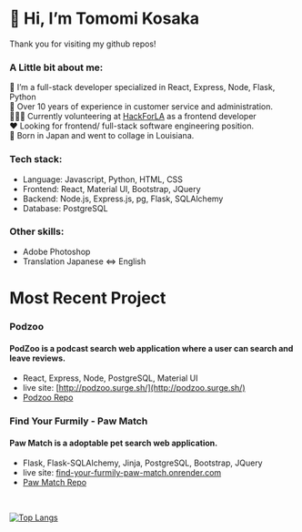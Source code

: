 # 👋 Hi, I’m  Tomomi Kosaka

Thank you for visiting my github repos! 

### A Little bit about me:
  🌱 I’m a full-stack developer specialized in React, Express, Node, Flask, Python<br>
  📝 Over 10 years of experience in customer service and administration.<br>
  👩🏻‍💻 Currently volunteering at [HackForLA](https://www.hackforla.org/) as a frontend developer<br>
  ❤️ Looking for frontend/ full-stack software engineering position.<br>
  🎍 Born in Japan and went to collage in Louisiana. <br>

### Tech stack: 

  - Language: Javascript, Python, HTML, CSS
  - Frontend: React, Material UI, Bootstrap, JQuery
  - Backend: Node.js, Express.js, pg, Flask, SQLAlchemy
  - Database: PostgreSQL
    
### Other skills: 
  - Adobe Photoshop
  - Translation Japanese <=> English

# Most Recent Project
### Podzoo 
#### PodZoo is a podcast search web application where a user can search and leave reviews.
  - React, Express, Node, PostgreSQL, Material UI
  - live site: [http://podzoo.surge.sh/](http://podzoo.surge.sh/)
  - [Podzoo Repo](https://github.com/Tomomi-K1/sp-capstone2)

### Find Your Furmily - Paw Match 
#### Paw Match is a adoptable pet search web application.
  - Flask, Flask-SQLAlchemy, Jinja, PostgreSQL, Bootstrap, JQuery
  - live site: [find-your-furmily-paw-match.onrender.com](https://find-your-furmily-paw-match.onrender.com)
  - [Paw Match Repo](https://github.com/Tomomi-K1/find-your-furmily)

<br>

[![Top Langs](https://github-readme-stats.vercel.app/api/top-langs/?username=Tomomi-K1&layout=donut&theme=radical)](https://github.com/Tomomi-K1)

